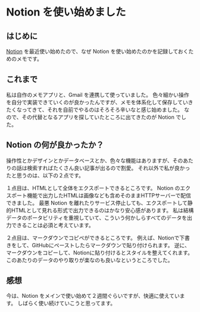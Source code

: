 # Notion を使い始めました

## はじめに

[Notion](https://www.notion.so/) を最近使い始めたので、なぜ Notion を使い始めたのかを記録しておくためのメモです。

## これまで

私は自作のメモアプリと、Gmail を連携して使っていました。
色々細かい操作を自分で実装できていくのが良かったんですが、メモを体系化して保存していきたくなってきて、それを自前でやるのはそろそろ辛いなと感じ始めました。
なので、その代替となるアプリを探していたところに出てきたのが Notion でした。

## Notion の何が良かったか？

操作性とかデザインとかデータベースとか、色々な機能はありますが、そのあたりの話は検索すればたくさん良い記事が出るので割愛。
それ以外で私が良かったと思うのは、以下の２点です。

１点目は、HTMLとして全体をエクスポートできるところです。
Notion のエクスポート機能で出力したHTMLは画像なども含めそのままHTTPサーバーで配信できました。
最悪 Notion を離れたりサービス停止しても、エクスポートして静的HTMLとして見れる形式で出力できるのはかなり安心感があります。
私は結構データのポータビリティを重視していて、こういう何かしらすべてのデータを出力できることは必須と考えています。

２点目は、マークダウンでコピペができるところです。
例えば、Notionで下書きをして、GitHubにペーストしたらマークダウンで貼り付けられます。
逆に、マークダウンをコピーして、Notionに貼り付けるとスタイルを整えてくれます。
このあたりのデータのやり取りが楽なのも良いなというところでした。

## 感想

今は、Notion をメインで使い始めて２週間ぐらいですが、快適に使えています。
しばらく使い続けていこうと思ってます。
